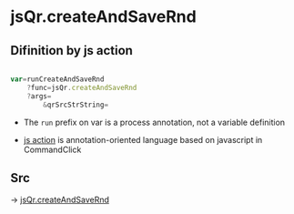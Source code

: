 # jsQr.createAndSaveRnd

## Difinition by js action

```js.js

var=runCreateAndSaveRnd
	?func=jsQr.createAndSaveRnd
	?args=
		&qrSrcStrString=
```

- The `run` prefix on var is a process annotation, not a variable definition

- [js action](#) is annotation-oriented language based on javascript in CommandClick

## Src

-> [jsQr.createAndSaveRnd](https://github.com/puutaro/CommandClick/blob/master/app/src/main/java/com/puutaro/commandclick/fragment_lib/terminal_fragment/js_interface/qr/JsQr.kt#L260)



